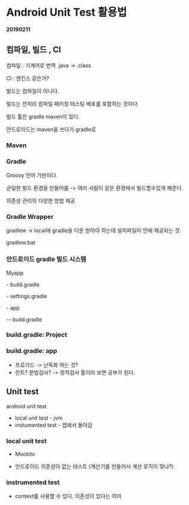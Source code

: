 # Android Unit Test 활용법

**20190211**



## 컴파일, 빌드 , CI

컴파일 : 기계어로 번역 .java -> .class

CI : 젠킨스 같은거?

빌드는 컴파일이 아니다.

빌드는 전처리 컴파일 패키징 테스팅 배포를 포함하는 것이다.

빌드 툴은 gradle maven이 있다. 

안드로이드는 maven을 쓰다가 gradle로 



### Maven



### Gradle

Groovy 언어 기반이다.

균일한 빌드 환경을 만들어줌 -> 여러 사람이 같은 환경에서 빌드할수있게 해준다.

의존성 관리의 다양한 방법 제공



### Gradle Wrapper

gradlew -> local에 gradle을 다운 받아야 하는데 설치파일이 안에 제공되는 것.

gradlew.bat



### 안드로이드 gradle 빌드 시스템

Myapp

 \- build.gradle

 \- settings.gradle

 \- app

 \-\- build.gradle



### build.gradle: Project

### build.gradle: app

- 프로가드 -> 난독화 하는 것?
- 린트? 문법검사?  -> 정적검사 툴이라 보면 공부가 된다.



## Unit test

android unit test

- local unit test - jvm
- instumented test - 앱에서 돌아감



###  local unit test

- Mockito

- 안드로이드 의존성이 없는 테스트 (계산기를 만들어서 계산 로직이 맞냐?)

  

### instrumented test

- context를 사용할 수 있다. 의존성이 있다는 의미